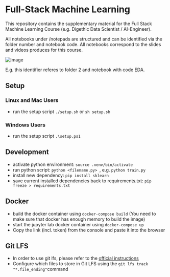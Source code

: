 # Full-Stack Machine Learning

This repository contains the supplementary material for the Full Stack Machine Learning Course (e.g. Digethic Data Scientist / AI-Engineer).

All notebooks under /notepads are structured and can be identified via the folder number and notebook code. All notebooks correspond to the slides and videos produces for this course.

![image](https://user-images.githubusercontent.com/29402504/137859990-054ce9a4-f2d2-4054-8d25-faae4a466c5f.png)

E.g. this identifier referes to folder 2 and notebook with code EDA.



## Setup

### Linux and Mac Users

- run the setup script `./setup.sh` or `sh setup.sh`

### Windows Users

- run the setup script `.\setup.ps1`

## Development

- activate python environment: `source .venv/bin/activate`
- run python script: `python <filename.py> `, e.g. `python train.py`
- install new dependency: `pip install sklearn`
- save current installed dependencies back to requirements.txt: `pip freeze > requirements.txt`

## Docker

- build the docker container using `docker-compose build` (You need to make sure that docker has enough memory to build the image)
- start the jupyter lab docker container using `docker-compose up`
- Copy the link (incl. token) from the console and paste it into the browser

## Git LFS

- In order to use git lfs, please refer to the [official instructions](https://git-lfs.github.com/)
- Configure which files to store in Git LFS using the `git lfs track "*.file_ending"`command
